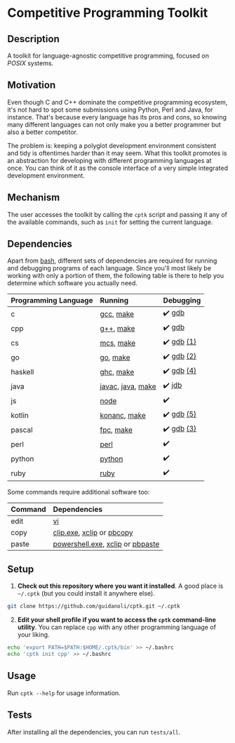 # Competitive Programming Toolkit

## Description

A toolkit for language-agnostic competitive programming, focused on _POSIX_ systems.

## Motivation

Even though C and C++ dominate the competitive programming ecosystem, it's not hard to spot some submissions using Python, Perl and Java, for instance.
That's because every language has its pros and cons, so knowing many different languages can not only make you a better programmer but also a better competitor.

The problem is: keeping a polyglot development environment consistent and tidy is oftentimes harder than it may seem.
What this toolkit promotes is an abstraction for developing with different programming languages at once. You can think of it as the console interface of a very simple integrated development environment.

## Mechanism

The user accesses the toolkit by calling the `cptk` script and passing it any of the available commands, such as `init` for setting the current language.

## Dependencies

Apart from [bash], different sets of dependencies are required for running and debugging programs of each language.
Since you'll most likely be working with only a portion of them, the following table is there to help you determine which software you actually need.

| Programming Language | Running | Debugging |
| :- | :- | :- |
| c | [gcc], [make] | :heavy_check_mark: [gdb] |
| cpp | [g++], [make] | :heavy_check_mark: [gdb] |
| cs | [mcs], [make] | :heavy_check_mark: [gdb] [(1)] |
| go | [go], [make] | :heavy_check_mark: [gdb] [(2)] |
| haskell | [ghc], [make] | :heavy_check_mark: [gdb] [(4)] |
| java | [javac], [java], [make] | :heavy_check_mark: [jdb] |
| js | [node] | :heavy_check_mark: |
| kotlin | [konanc], [make] | :heavy_check_mark: [gdb] [(5)] |
| pascal | [fpc], [make] | :heavy_check_mark: [gdb] [(3)] |
| perl | [perl] | :heavy_check_mark: |
| python | [python] | :heavy_check_mark: |
| ruby | [ruby] | :heavy_check_mark: |

Some commands require additional software too:

| Command | Dependencies |
| :- | :- |
| edit | [vi] |
| copy | [clip.exe], [xclip] or [pbcopy] |
| paste | [powershell.exe], [xclip] or [pbpaste] |

## Setup

1. **Check out this repository where you want it installed**. A good place is `~/.cptk` (but you could install it anywhere else).

```sh
git clone https://github.com/guidanoli/cptk.git ~/.cptk
```

2. **Edit your shell profile if you want to access the `cptk` command-line utility**. You can replace `cpp` with any other programming language of your liking.

```sh
echo 'export PATH=$PATH:$HOME/.cptk/bin' >> ~/.bashrc
echo 'cptk init cpp' >> ~/.bashrc
```

## Usage

Run `cptk --help` for usage information.

## Tests

After installing all the dependencies, you can run `tests/all`.

[(1)]: https://www.mono-project.com/docs/debug+profile/debug/#debugging-with-gdb
[(2)]: https://golang.org/doc/gdb
[(3)]: https://www.freepascal.org/docs-html/user/userse54.html#x165-17200010.2
[(4)]: https://downloads.haskell.org/~ghc/latest/docs/html/users_guide/debug-info.html
[(5)]: https://kotlinlang.org/docs/reference/native/debugging.html
[bash]: https://www.gnu.org/software/bash/
[clip.exe]: https://docs.microsoft.com/en-us/windows-server/administration/windows-commands/clip 
[fpc]: https://www.freepascal.org/
[g++]: https://gcc.gnu.org/
[gcc]: https://gcc.gnu.org/
[gdb]: https://www.gnu.org/software/gdb/
[ghc]: https://www.haskell.org/ghc/
[go]: https://golang.org/
[java]: https://docs.oracle.com/javase/7/docs/technotes/tools/windows/java.html
[javac]: https://docs.oracle.com/javase/7/docs/technotes/tools/windows/javac.html
[jdb]: https://docs.oracle.com/javase/7/docs/technotes/tools/windows/jdb.htm
[konanc]: https://github.com/JetBrains/kotlin-native
[make]: https://www.gnu.org/software/make/
[mcs]: https://www.mono-project.com/
[node]: https://nodejs.org/en/
[pbcopy]: http://mirror.informatimago.com/next/developer.apple.com/documentation/Darwin/Reference/ManPages/man1/pbcopy.1.html
[pbpaste]: http://mirror.informatimago.com/next/developer.apple.com/documentation/Darwin/Reference/ManPages/man1/pbpaste.1.html
[perl]: https://www.perl.org/
[powershell.exe]: https://docs.microsoft.com/en-us/windows-server/administration/windows-commands/powershell
[python]: https://www.python.org/
[ruby]: https://www.ruby-lang.org/en/
[vi]: http://ex-vi.sourceforge.net/
[xclip]: https://github.com/astrand/xclip
